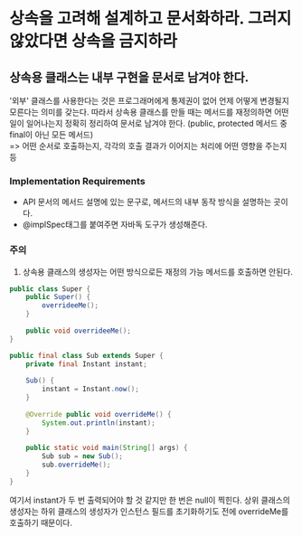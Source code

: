 # 상속을 고려해 설계하고 문서화하라. 그러지 않았다면 상속을 금지하라
## 상속용 클래스는 내부 구현을 문서로 남겨야 한다. 
   '외부' 클래스를 사용한다는 것은 프로그래머에게 통제권이 없어 언제 어떻게 변경될지 모른다는 의미를 갖는다. 
따라서 상속용 클래스를 만들 때는 메서드를 재정의하면 어떤 일이 일어나는지 정확히 정리하여 문서로 남겨야 한다. (public, protected 메서드 중 final이 아닌 모든 메서드) <br> 
=> 어떤 순서로 호출하는지, 각각의 호출 결과가 이어지는 처리에 어떤 영향을 주는지 등

### Implementation Requirements 
 - API 문서의 메서드 설명에 있는 문구로, 메서드의 내부 동작 방식을 설명하는 곳이다.
 - @implSpec태그를 붙여주면 자바독 도구가 생성해준다.

### 주의
1. 상속용 클래스의 생성자는 어떤 방식으로든 재정의 가능 메서드를 호출하면 안된다.
~~~java
public class Super {
    public Super() {
        overrideeMe();
    }
    
    public void overrideeMe();
}

public final class Sub extends Super {
    private final Instant instant;
    
    Sub() {
        instant = Instant.now();
    }
    
    @Override public void overrideMe() {
        System.out.println(instant);
    }
    
    public static void main(String[] args) {
        Sub sub = new Sub();
        sub.overrideMe();
    }
}
~~~

여기서 instant가 두 번 출력되어야 할 것 같지만 한 번은 null이 찍힌다. 상위 클래스의 생성자는 하위 클래스의 생성자가 인스턴스 필드를 초기화하기도 전에 overrideMe를 호출하기 때문이다.

